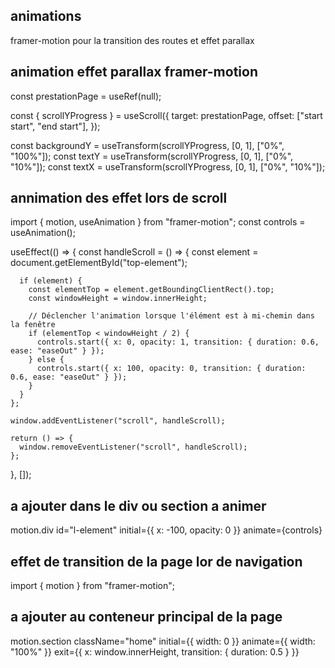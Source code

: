 ## animations
 framer-motion pour la transition des routes et effet parallax
 

 ## animation effet parallax framer-motion

  const prestationPage = useRef(null);

  const { scrollYProgress } = useScroll({
    target: prestationPage,
    offset: ["start start", "end start"],
  });

  const backgroundY = useTransform(scrollYProgress, [0, 1], ["0%", "100%"]);
  const textY = useTransform(scrollYProgress, [0, 1], ["0%", "10%"]);
  const textX = useTransform(scrollYProgress, [0, 1], ["0%", "10%"]);

## annimation des effet lors de scroll
import { motion, useAnimation } from "framer-motion";
 const controls = useAnimation();

   useEffect(() => {
    const handleScroll = () => {
      const element = document.getElementById("top-element");
 
      if (element) {
        const elementTop = element.getBoundingClientRect().top;
        const windowHeight = window.innerHeight;
 
        // Déclencher l'animation lorsque l'élément est à mi-chemin dans la fenêtre
        if (elementTop < windowHeight / 2) {
          controls.start({ x: 0, opacity: 1, transition: { duration: 0.6, ease: "easeOut" } });
        } else {
          controls.start({ x: 100, opacity: 0, transition: { duration: 0.6, ease: "easeOut" } });
        }
      }
    };
 
    window.addEventListener("scroll", handleScroll);
 
    return () => {
      window.removeEventListener("scroll", handleScroll);
    };
  }, []);
  
  ## a ajouter dans le div ou section a animer
   motion.div  id="l-element"
      initial={{ x: -100, opacity: 0 }}
      animate={controls}


## effet de transition de la page lor de navigation
import { motion } from "framer-motion";

## a ajouter au  conteneur principal de la page
 motion.section
      className="home"
      initial={{ width: 0 }}
      animate={{ width: "100%" }}
      exit={{ x: window.innerHeight, transition: { duration: 0.5 } }}
    